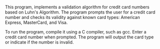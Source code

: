 This program, implements a validation algorithm for credit card numbers based on Luhn's Algorithm. The program prompts the user for a credit card number and checks its validity against known card types: American Express, MasterCard, and Visa.

To run the program, compile it using a C compiler, such as gcc. Enter a credit card number when prompted. The program will output the card type or indicate if the number is invalid.
